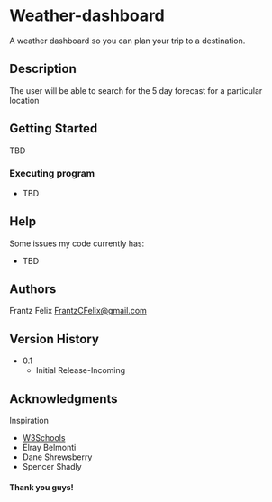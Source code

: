 # Weather-dashboard
A weather dashboard so you can plan your trip to a destination.
## Description

The user will be able to search for the 5 day forecast for a particular location

## Getting Started

TBD


### Executing program

* TBD


## Help
Some issues my code currently has:
* TBD

## Authors

Frantz Felix
FrantzCFelix@gmail.com

## Version History

* 0.1
    * Initial Release-Incoming

## Acknowledgments

Inspiration
* [W3Schools](https://www.w3schools.com/)
* Elray Belmonti
* Dane Shrewsberry
* Spencer Shadly
#### Thank you guys!
